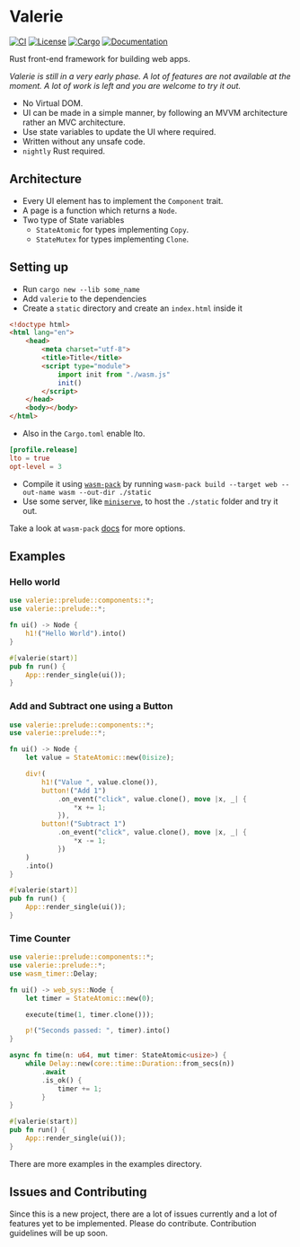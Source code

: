 # Valerie

[![CI](https://github.com/emmanuelantony2000/valerie/workflows/CI/badge.svg)](
https://github.com/emmanuelantony2000/valerie/actions)
[![License](https://img.shields.io/badge/license-MIT%20OR%20Apache--2.0-blue.svg)]()
[![Cargo](https://img.shields.io/crates/v/valerie.svg)](
https://crates.io/crates/valerie)
[![Documentation](https://docs.rs/valerie/badge.svg)](
https://docs.rs/valerie)

Rust front-end framework for building web apps.

*Valerie is still in a very early phase.
A lot of features are not available at the moment.
A lot of work is left and you are welcome to try it out.*

 - No Virtual DOM.
 - UI can be made in a simple manner,
 by following an MVVM architecture rather an MVC architecture.
 - Use state variables to update the UI where required.
 - Written without any unsafe code.
 - `nightly` Rust required.

## Architecture

 - Every UI element has to implement the `Component` trait.
 - A page is a function which returns a `Node`.
 - Two type of State variables 
   - `StateAtomic` for types implementing `Copy`.
   - `StateMutex` for types implementing `Clone`.

## Setting up

 - Run `cargo new --lib some_name`
 - Add `valerie` to the dependencies
 - Create a `static` directory and create an `index.html` inside it

```html
<!doctype html>
<html lang="en">
    <head>
        <meta charset="utf-8">
        <title>Title</title>
        <script type="module">
            import init from "./wasm.js"
            init()
        </script>
    </head>
    <body></body>
</html>
```

 - Also in the `Cargo.toml` enable lto.
 
```toml
[profile.release]
lto = true
opt-level = 3
```

 - Compile it using [`wasm-pack`](https://github.com/rustwasm/wasm-pack) by running
 `wasm-pack build --target web --out-name wasm --out-dir ./static`
 - Use some server, like [`miniserve`](https://github.com/svenstaro/miniserve),
 to host the `./static` folder and try it out.
 
Take a look at `wasm-pack` [docs](https://rustwasm.github.io/docs/wasm-pack/) for more options.

## Examples

### Hello world

```rust
use valerie::prelude::components::*;
use valerie::prelude::*;

fn ui() -> Node {
    h1!("Hello World").into()
}

#[valerie(start)]
pub fn run() {
    App::render_single(ui());
}
```

### Add and Subtract one using a Button

```rust
use valerie::prelude::components::*;
use valerie::prelude::*;

fn ui() -> Node {
    let value = StateAtomic::new(0isize);

    div!(
        h1!("Value ", value.clone()),
        button!("Add 1")
            .on_event("click", value.clone(), move |x, _| {
                *x += 1;
            }),
        button!("Subtract 1")
            .on_event("click", value.clone(), move |x, _| {
                *x -= 1;
            })
    )
    .into()
}

#[valerie(start)]
pub fn run() {
    App::render_single(ui());
}
```

### Time Counter

```rust
use valerie::prelude::components::*;
use valerie::prelude::*;
use wasm_timer::Delay;

fn ui() -> web_sys::Node {
    let timer = StateAtomic::new(0);

    execute(time(1, timer.clone()));

    p!("Seconds passed: ", timer).into()
}

async fn time(n: u64, mut timer: StateAtomic<usize>) {
    while Delay::new(core::time::Duration::from_secs(n))
        .await
        .is_ok() {
            timer += 1;
        }
}

#[valerie(start)]
pub fn run() {
    App::render_single(ui());
}
```

There are more examples in the examples directory.

## Issues and Contributing

Since this is a new project, there are a lot of issues currently and a lot of features yet to be implemented.
Please do contribute. Contribution guidelines will be up soon.